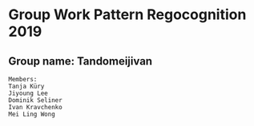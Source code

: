 # Group Work Pattern Regocognition 2019

## Group name: Tandomeijivan
```
Members:
Tanja Küry
Jiyoung Lee
Dominik Seliner
Ivan Kravchenko
Mei Ling Wong
```
